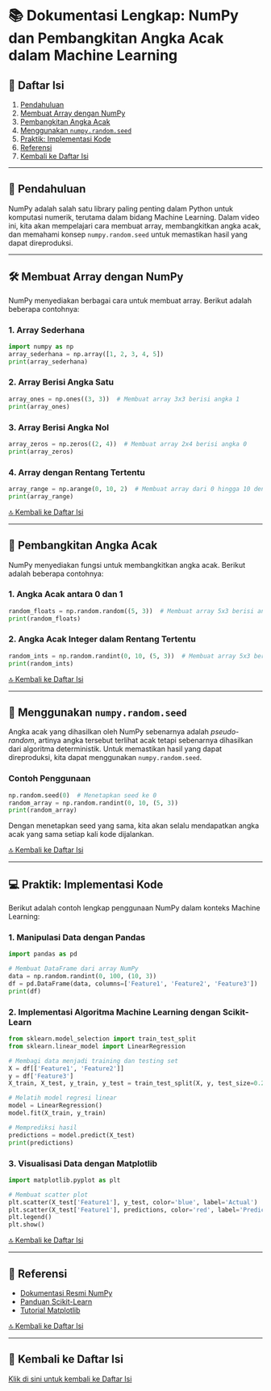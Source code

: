 
# 📚 Dokumentasi Lengkap: NumPy dan Pembangkitan Angka Acak dalam Machine Learning

## 📑 Daftar Isi
1. [Pendahuluan](#-pendahuluan)
2. [Membuat Array dengan NumPy](#-membuat-array-dengan-numpy)
3. [Pembangkitan Angka Acak](#-pembangkitan-angka-acak)
4. [Menggunakan `numpy.random.seed`](#-menggunakan-numpyrandomseed)
5. [Praktik: Implementasi Kode](#-praktik-implementasi-kode)
6. [Referensi](#-referensi)
7. [Kembali ke Daftar Isi](#-kembali-ke-daftar-isi)

---

## 🌟 Pendahuluan
NumPy adalah salah satu library paling penting dalam Python untuk komputasi numerik, terutama dalam bidang Machine Learning. Dalam video ini, kita akan mempelajari cara membuat array, membangkitkan angka acak, dan memahami konsep `numpy.random.seed` untuk memastikan hasil yang dapat direproduksi.

---

## 🛠️ Membuat Array dengan NumPy
NumPy menyediakan berbagai cara untuk membuat array. Berikut adalah beberapa contohnya:

### 1. Array Sederhana
```python
import numpy as np
array_sederhana = np.array([1, 2, 3, 4, 5])
print(array_sederhana)
```

### 2. Array Berisi Angka Satu
```python
array_ones = np.ones((3, 3))  # Membuat array 3x3 berisi angka 1
print(array_ones)
```

### 3. Array Berisi Angka Nol
```python
array_zeros = np.zeros((2, 4))  # Membuat array 2x4 berisi angka 0
print(array_zeros)
```

### 4. Array dengan Rentang Tertentu
```python
array_range = np.arange(0, 10, 2)  # Membuat array dari 0 hingga 10 dengan langkah 2
print(array_range)
```

[🔝 Kembali ke Daftar Isi](#-daftar-isi)

---

## 🎲 Pembangkitan Angka Acak
NumPy menyediakan fungsi untuk membangkitkan angka acak. Berikut adalah beberapa contohnya:

### 1. Angka Acak antara 0 dan 1
```python
random_floats = np.random.random((5, 3))  # Membuat array 5x3 berisi angka acak antara 0 dan 1
print(random_floats)
```

### 2. Angka Acak Integer dalam Rentang Tertentu
```python
random_ints = np.random.randint(0, 10, (5, 3))  # Membuat array 5x3 berisi angka acak antara 0 dan 10
print(random_ints)
```

[🔝 Kembali ke Daftar Isi](#-daftar-isi)

---

## 🔐 Menggunakan `numpy.random.seed`
Angka acak yang dihasilkan oleh NumPy sebenarnya adalah *pseudo-random*, artinya angka tersebut terlihat acak tetapi sebenarnya dihasilkan dari algoritma deterministik. Untuk memastikan hasil yang dapat direproduksi, kita dapat menggunakan `numpy.random.seed`.

### Contoh Penggunaan
```python
np.random.seed(0)  # Menetapkan seed ke 0
random_array = np.random.randint(0, 10, (5, 3))
print(random_array)
```

Dengan menetapkan seed yang sama, kita akan selalu mendapatkan angka acak yang sama setiap kali kode dijalankan.

[🔝 Kembali ke Daftar Isi](#-daftar-isi)

---

## 💻 Praktik: Implementasi Kode
Berikut adalah contoh lengkap penggunaan NumPy dalam konteks Machine Learning:

### 1. Manipulasi Data dengan Pandas
```python
import pandas as pd

# Membuat DataFrame dari array NumPy
data = np.random.randint(0, 100, (10, 3))
df = pd.DataFrame(data, columns=['Feature1', 'Feature2', 'Feature3'])
print(df)
```

### 2. Implementasi Algoritma Machine Learning dengan Scikit-Learn
```python
from sklearn.model_selection import train_test_split
from sklearn.linear_model import LinearRegression

# Membagi data menjadi training dan testing set
X = df[['Feature1', 'Feature2']]
y = df['Feature3']
X_train, X_test, y_train, y_test = train_test_split(X, y, test_size=0.2, random_state=42)

# Melatih model regresi linear
model = LinearRegression()
model.fit(X_train, y_train)

# Memprediksi hasil
predictions = model.predict(X_test)
print(predictions)
```

### 3. Visualisasi Data dengan Matplotlib
```python
import matplotlib.pyplot as plt

# Membuat scatter plot
plt.scatter(X_test['Feature1'], y_test, color='blue', label='Actual')
plt.scatter(X_test['Feature1'], predictions, color='red', label='Predicted')
plt.legend()
plt.show()
```

[🔝 Kembali ke Daftar Isi](#-daftar-isi)

---

## 📖 Referensi
- [Dokumentasi Resmi NumPy](https://numpy.org/doc/)
- [Panduan Scikit-Learn](https://scikit-learn.org/stable/documentation.html)
- [Tutorial Matplotlib](https://matplotlib.org/stable/tutorials/index.html)

[🔝 Kembali ke Daftar Isi](#-daftar-isi)

---

## 🔄 Kembali ke Daftar Isi
[Klik di sini untuk kembali ke Daftar Isi](#-daftar-isi)
